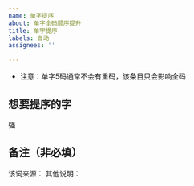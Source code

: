 ```yaml
---
name: 单字提序
about: 单字全码顺序提升
title: 单字提序
labels: 自动
assignees: ''

---
```


* 注意：单字5码通常不会有重码，该条目只会影响全码

## 想要提序的字
强

## 备注（非必填）
该词来源：
其他说明：